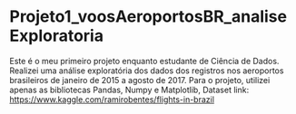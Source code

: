 # Projeto1_voosAeroportosBR_analiseExploratoria
Este é o meu primeiro projeto enquanto estudante de Ciência de Dados. Realizei uma análise exploratória dos dados dos registros nos aeroportos brasileiros de janeiro de 2015 a agosto de 2017. Para o projeto, utilizei apenas as bibliotecas Pandas, Numpy e Matplotlib, Dataset link: https://www.kaggle.com/ramirobentes/flights-in-brazil

